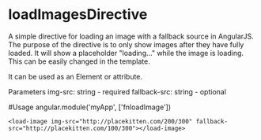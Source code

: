 loadImagesDirective
===================

A simple directive for loading an image with a fallback source in AngularJS. 
The purpose of the directive is to only show images after they have fully loaded. 
It will show a placeholder "loading..." while the image is loading. This can be easily changed in the template.

It can be used as an Element or attribute. 

Parameters
  img-src: string - required
  fallback-src: string - optional

#Usage
    angular.module('myApp', ['fnloadImage'])
  
    <load-image img-src="http://placekitten.com/200/300" fallback-src="http://placekitten.com/100/300"></load-image>
